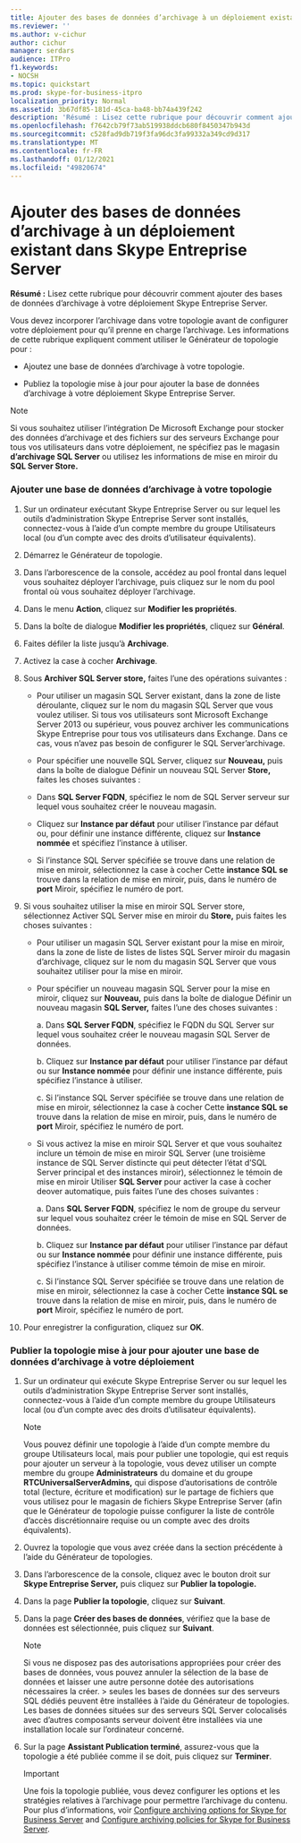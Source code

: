 ```yaml
---
title: Ajouter des bases de données d’archivage à un déploiement existant dans Skype Entreprise Server
ms.reviewer: ''
ms.author: v-cichur
author: cichur
manager: serdars
audience: ITPro
f1.keywords:
- NOCSH
ms.topic: quickstart
ms.prod: skype-for-business-itpro
localization_priority: Normal
ms.assetid: 3b67df85-181d-45ca-ba48-bb74a439f242
description: 'Résumé : Lisez cette rubrique pour découvrir comment ajouter des bases de données d’archivage à votre déploiement Skype Entreprise Server.'
ms.openlocfilehash: f7642cb79f73ab519938ddcb680f8450347b943d
ms.sourcegitcommit: c528fad9db719f3fa96dc3fa99332a349cd9d317
ms.translationtype: MT
ms.contentlocale: fr-FR
ms.lasthandoff: 01/12/2021
ms.locfileid: "49820674"
---
```

# <a name="add-archiving-databases-to-an-existing-deployment-in-skype-for-business-server"></a>Ajouter des bases de données d’archivage à un déploiement existant dans Skype Entreprise Server
 
**Résumé :** Lisez cette rubrique pour découvrir comment ajouter des bases de données d’archivage à votre déploiement Skype Entreprise Server.
  
Vous devez incorporer l’archivage dans votre topologie avant de configurer votre déploiement pour qu’il prenne en charge l’archivage. Les informations de cette rubrique expliquent comment utiliser le Générateur de topologie pour :
  
- Ajoutez une base de données d’archivage à votre topologie.
    
- Publiez la topologie mise à jour pour ajouter la base de données d’archivage à votre déploiement Skype Entreprise Server.
    
> [!NOTE]
> Si vous souhaitez utiliser l’intégration De Microsoft Exchange pour stocker des données d’archivage et des fichiers sur des serveurs Exchange pour tous vos utilisateurs dans votre déploiement, ne spécifiez pas le magasin **d’archivage SQL Server** ou utilisez les informations de mise en miroir du **SQL Server Store.**
  
### <a name="add-an-archiving-database-to-your-topology"></a>Ajouter une base de données d’archivage à votre topologie

1. Sur un ordinateur exécutant Skype Entreprise Server ou sur lequel les outils d’administration Skype Entreprise Server sont installés, connectez-vous à l’aide d’un compte membre du groupe Utilisateurs local (ou d’un compte avec des droits d’utilisateur équivalents).
    
2. Démarrez le Générateur de topologie.
    
3. Dans l’arborescence de la console, accédez au pool frontal dans lequel vous souhaitez déployer l’archivage, puis cliquez sur le nom du pool frontal où vous souhaitez déployer l’archivage.
    
4. Dans le menu **Action**, cliquez sur **Modifier les propriétés**. 
    
5. Dans la boîte de dialogue **Modifier les propriétés**, cliquez sur **Général**.
    
6. Faites défiler la liste jusqu’à **Archivage**.
    
7. Activez la case à cocher **Archivage**.
    
8. Sous **Archiver SQL Server store,** faites l’une des opérations suivantes :
    
   - Pour utiliser un magasin SQL Server existant, dans la zone de liste déroulante, cliquez sur le nom du magasin SQL Server que vous voulez utiliser. Si tous vos utilisateurs sont Microsoft Exchange Server 2013 ou supérieur, vous pouvez archiver les communications Skype Entreprise pour tous vos utilisateurs dans Exchange. Dans ce cas, vous n’avez pas besoin de configurer le SQL Server’archivage.
    
   - Pour spécifier une nouvelle SQL Server, cliquez sur **Nouveau,** puis dans la boîte de dialogue Définir un nouveau SQL Server **Store,** faites les choses suivantes :
    
   - Dans **SQL Server FQDN**, spécifiez le nom de SQL Server serveur sur lequel vous souhaitez créer le nouveau magasin.
    
   - Cliquez sur **Instance par défaut** pour utiliser l’instance par défaut ou, pour définir une instance différente, cliquez sur **Instance nommée** et spécifiez l’instance à utiliser.
    
   - Si l’instance SQL Server spécifiée se trouve dans une relation de mise en miroir, sélectionnez la case à cocher Cette **instance SQL se** trouve dans la relation de mise en miroir, puis, dans le numéro de **port** Miroir, spécifiez le numéro de port.
    
9. Si vous souhaitez utiliser la mise en miroir SQL Server store, sélectionnez Activer SQL Server mise en miroir du **Store,** puis faites les choses suivantes :
    
   - Pour utiliser un magasin SQL Server existant pour la  mise en miroir, dans la zone de liste de listes de listes SQL Server miroir du magasin d’archivage, cliquez sur le nom du magasin SQL Server que vous souhaitez utiliser pour la mise en miroir.
    
   - Pour spécifier un nouveau magasin SQL Server pour la mise en miroir, cliquez sur **Nouveau,** puis dans la boîte de dialogue Définir un nouveau magasin **SQL Server,** faites l’une des choses suivantes :
    
     a. Dans **SQL Server FQDN**, spécifiez le FQDN du SQL Server sur lequel vous souhaitez créer le nouveau magasin SQL Server de données.
    
     b. Cliquez sur **Instance par défaut** pour utiliser l’instance par défaut ou sur **Instance nommée** pour définir une instance différente, puis spécifiez l’instance à utiliser.
    
     c. Si l’instance SQL Server spécifiée se trouve dans une relation de mise en miroir, sélectionnez la case à cocher Cette **instance SQL se** trouve dans la relation de mise en miroir, puis, dans le numéro de **port** Miroir, spécifiez le numéro de port.
    
   - Si vous activez la mise en miroir SQL Server et que vous souhaitez inclure un témoin de mise en miroir SQL Server (une troisième instance de SQL Server distincte qui peut détecter l’état d’SQL Server principal et des instances miroir), sélectionnez le témoin de mise en miroir Utiliser **SQL Server** pour activer la case à cocher deover automatique, puis faites l’une des choses suivantes :
    
     a. Dans **SQL Server FQDN**, spécifiez le nom de groupe du serveur sur lequel vous souhaitez créer le témoin de mise en SQL Server de données.
    
     b. Cliquez sur **Instance par défaut** pour utiliser l’instance par défaut ou sur **Instance nommée** pour définir une instance différente, puis spécifiez l’instance à utiliser comme témoin de mise en miroir.
    
     c. Si l’instance SQL Server spécifiée se trouve dans une relation de mise en miroir, sélectionnez la case à cocher Cette **instance SQL se** trouve dans la relation de mise en miroir, puis, dans le numéro de **port** Miroir, spécifiez le numéro de port.
    
10. Pour enregistrer la configuration, cliquez sur **OK**.
    
### <a name="publish-the-updated-topology-to-add-an-archiving-database-to-your-deployment"></a>Publier la topologie mise à jour pour ajouter une base de données d’archivage à votre déploiement

1. Sur un ordinateur qui exécute Skype Entreprise Server ou sur lequel les outils d’administration Skype Entreprise Server sont installés, connectez-vous à l’aide d’un compte membre du groupe Utilisateurs local (ou d’un compte avec des droits d’utilisateur équivalents).
    
    > [!NOTE]
    > Vous pouvez définir une topologie à l’aide d’un compte membre du groupe Utilisateurs local, mais pour publier une topologie, qui est requis pour ajouter un serveur à la topologie, vous devez utiliser un compte membre du groupe **Administrateurs** du domaine et du groupe **RTCUniversalServerAdmins,** qui dispose d’autorisations de contrôle total (lecture, écriture et modification) sur le partage de fichiers que vous utilisez pour le magasin de fichiers Skype Entreprise Server (afin que le Générateur de topologie puisse configurer la liste de contrôle d’accès discrétionnaire requise ou un compte avec des droits équivalents).
  
2. Ouvrez la topologie que vous avez créée dans la section précédente à l’aide du Générateur de topologies.
    
3. Dans l’arborescence de la console, cliquez avec le bouton droit sur **Skype Entreprise Server,** puis cliquez sur **Publier la topologie.**
    
4. Dans la page **Publier la topologie**, cliquez sur **Suivant**.
    
5. Dans la page **Créer des bases de données**, vérifiez que la base de données est sélectionnée, puis cliquez sur **Suivant**. 
    
    > [!NOTE]
    > Si vous ne disposez pas des autorisations appropriées pour créer des bases de données, vous pouvez annuler la sélection de la base de données et laisser une autre personne dotée des autorisations nécessaires la créer. > seules les bases de données sur des serveurs SQL dédiés peuvent être installées à l’aide du Générateur de topologies. Les bases de données situées sur des serveurs SQL Server colocalisés avec d’autres composants serveur doivent être installées via une installation locale sur l’ordinateur concerné. 
  
6. Sur la page **Assistant Publication terminé**, assurez-vous que la topologie a été publiée comme il se doit, puis cliquez sur **Terminer**.
    
    > [!IMPORTANT]
    > Une fois la topologie publiée, vous devez configurer les options et les stratégies relatives à l’archivage pour permettre l’archivage du contenu. Pour plus d’informations, voir [Configure archiving options for Skype for Business Server](configure-archiving-options.md) and [Configure archiving policies for Skype for Business Server](configure-archiving-policies.md). 
  

